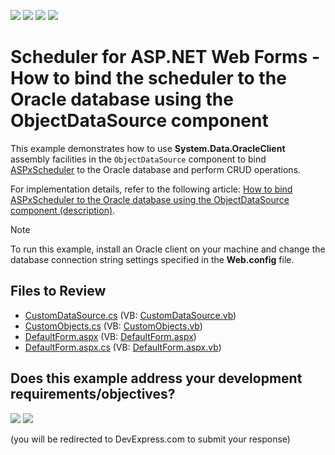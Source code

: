 <!-- default badges list -->
![](https://img.shields.io/endpoint?url=https://codecentral.devexpress.com/api/v1/VersionRange/128545936/24.2.1%2B)
[![](https://img.shields.io/badge/Open_in_DevExpress_Support_Center-FF7200?style=flat-square&logo=DevExpress&logoColor=white)](https://supportcenter.devexpress.com/ticket/details/T223139)
[![](https://img.shields.io/badge/📖_How_to_use_DevExpress_Examples-e9f6fc?style=flat-square)](https://docs.devexpress.com/GeneralInformation/403183)
[![](https://img.shields.io/badge/💬_Leave_Feedback-feecdd?style=flat-square)](#does-this-example-address-your-development-requirementsobjectives)
<!-- default badges end -->

# Scheduler for ASP.NET Web Forms - How to bind the scheduler to the Oracle database using the ObjectDataSource component

This example demonstrates how to use **System.Data.OracleClient** assembly facilities in the `ObjectDataSource` component to bind [ASPxScheduler](https://docs.devexpress.com/AspNet/3830/components/scheduler/visual-elements/aspxscheduler) to the Oracle database and perform CRUD operations. 

For implementation details, refer to the following article: [How to bind ASPxScheduler to the Oracle database using the ObjectDataSource component (description)](https://supportcenter.devexpress.com/ticket/details/t223127/how-to-bind-aspxscheduler-to-the-oracle-data-base-using-the-objectdatasource-component).

> [!NOTE]
> To run this example, install an Oracle client on your machine and change the database connection string settings specified in the **Web.config** file.



## Files to Review

* [CustomDataSource.cs](./CS/WebApplication1/CustomDataSource.cs) (VB: [CustomDataSource.vb](./VB/WebApplication1/CustomDataSource.vb))
* [CustomObjects.cs](./CS/WebApplication1/CustomObjects.cs) (VB: [CustomObjects.vb](./VB/WebApplication1/CustomObjects.vb))
* [DefaultForm.aspx](./CS/WebApplication1/DefaultForm.aspx) (VB: [DefaultForm.aspx](./VB/WebApplication1/DefaultForm.aspx))
* [DefaultForm.aspx.cs](./CS/WebApplication1/DefaultForm.aspx.cs) (VB: [DefaultForm.aspx.vb](./VB/WebApplication1/DefaultForm.aspx.vb))
<!-- feedback -->
## Does this example address your development requirements/objectives?

[<img src="https://www.devexpress.com/support/examples/i/yes-button.svg"/>](https://www.devexpress.com/support/examples/survey.xml?utm_source=github&utm_campaign=asp-net-web-forms-scheduler-bind-to-oracle&~~~was_helpful=yes) [<img src="https://www.devexpress.com/support/examples/i/no-button.svg"/>](https://www.devexpress.com/support/examples/survey.xml?utm_source=github&utm_campaign=asp-net-web-forms-scheduler-bind-to-oracle&~~~was_helpful=no)

(you will be redirected to DevExpress.com to submit your response)
<!-- feedback end -->
